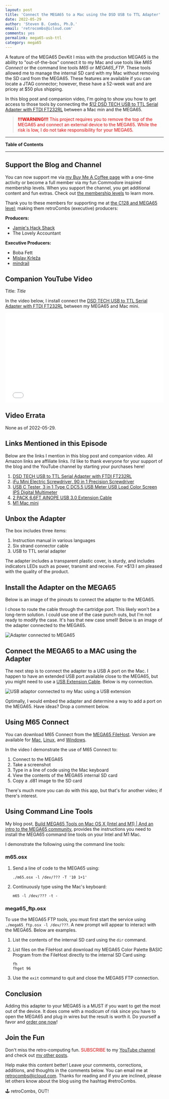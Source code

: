```yaml
---
layout: post
title: 'Connect the MEGA65 to a Mac using the DSD USB to TTL Adapter'
date: 2022-05-29
author: 'Steven B. Combs, Ph.D.'
email: 'retrocombs@icloud.com'
comments: yes
permalink: mega65-usb-ttl
category: mega65
---
```


A feature of the MEGA65 DevKit I miss with the production MEGA65 is the ability to "out-of-the-box" connect it to my Mac and use tools like *M65 Connect* or the command line tools *M65* or *MEGA65_FTP*. These tools allowed me to manage the internal SD card with my Mac without removing the SD card from the MEGA65. These features are available if you can locate a JTAG connector; however, these have a 52-week wait and are pricey at $50 plus shipping.

In this blog post and companion video, I'm going to show you how to get access to those tools by connecting the [$12 DSD TECH USB to TTL Serial Adapter with FTDI FT232RL](https://amzn.to/3trsIi3) between a Mac min and the MEGA65.

> <font color="red">**!!!WARNING!!!** This project requires you to remove the top of the MEGA65 and connect an external device to the MEGA65. While the risk is low, I do not take responsibility for your MEGA65.</font>

----

**Table of Contents**



----

## Support the Blog and Channel

You can now support me via [my Buy Me A Coffee page](https://www.buymeacoffee.com/retroCombs/) with a one-time activity or become a full member via my fun Commodore inspired membership levels. When you support the channel, you get additional content and fun extras. Check out [the membership levels](https://www.buymeacoffee.com/retroCombs) to learn more.

Thank you to these members for supporting me at [the C128 and MEGA65 level](https://www.buymeacoffee.com/retroCombs/membership); making them retroCombs (executive) producers:

**Producers:**

- [Jamie's Hack Shack](https://www.youtube.com/channel/UC-otrG2r_FluXkR8lUYWdPg)
- The Lovely Accountant

**Executive Producers:**

- Boba Fett
- [Mislav Krleža](https://twitter.com/KrlezaMislav)
- [mindrail](https://twitter.com/mindrail)

## Companion YouTube Video

Title: _Title_

In the video below, I install connect the [DSD TECH USB to TTL Serial Adapter with FTDI FT232RL](https://amzn.to/3trsIi3) between my MEGA65 and Mac mini.

<div style="position:relative;padding-top:56.25%;"><p><iframe src="link" frameborder="0" allowfullscreen="true" mozallowfullscreen="true" webkitallowfullscreen="true" style="position:absolute;top:0;left:0;width:100%;height:100%;"></iframe></p></div>

## Video Errata

None as of 2022-05-29.

## Links Mentioned in this Episode

Below are the links I mention in this blog post and companion video. All Amazon links are affiliate links. I’d like to thank everyone for your support of the blog and the YouTube channel by starting your purchases here!

1. [DSD TECH USB to TTL Serial Adapter with FTDI FT232RL](https://amzn.to/3trsIi3)
2. [iFu Mini Electric Screwdriver, 90 in 1 Precision Screwdriver](https://amzn.to/3O0a9JF)
3. [USB C Tester, 3 in 1 Type C DC5.5 USB Meter USB Load Color Screen IPS Digital Multimeter](https://amzn.to/3M2frTg)
4. [2 PACK 6.6FT AINOPE USB 3.0 Extension Cable](https://amzn.to/38xt0fY)
5. [M1 Mac mini](https://amzn.to/3N15oiM)

## Unbox the Adapter

The box includes three items:

1. Instruction manual in various languages
2. Six strand connector cable
3. USB to TTL serial adapter

The adapter includes a transparent plastic cover, is sturdy, and includes indicators LEDs such as power, transmit and receive. For ≈$13 I am pleased with the quality of the product. 

## Install the Adapter on the MEGA65

Below is an image of the pinouts to connect the adapter to the MEGA65.

I chose to route the cable through the cartridge port. This likely won't be a long-term solution. I could use one of the case punch outs, but I'm not ready to modify the case. It's has that new case smell! Below is an image of the adapter connected to the MEGA65.

![Adapter connected to MEGA65](https://lh3.googleusercontent.com/T_x8AMOhg4U7E5PXs0sfx-Y1I1lU3vfx3kvvV3M69_YwU6e_72vlj5SJzgDeUxGgIKY3UKL0l6PM6Ijc7QU=w782-h440-rw)

## Connect the MEGA65 to a MAC using the Adapter

The next step is to connect the adapter to a USB A port on the Mac. I happen to have an extended USB port available close to the MEGA65, but you might need to use a [USB Extension Cable](https://amzn.to/38xt0fY). Below is my connection.

![USB adaptor connected to my Mac using a USB extension](https://lh3.googleusercontent.com/jNzl-X_zXDL2RzXMtfHaga7lWh7Eyyj-UWhl9emjEyYkvM9zu-B_HkVmXwjL7ahU2jvuVzyAALOfEoVTNHs=w782-h440-rw)

Optimally, I would embed the adapter and determine a way to add a port on the MEGA65. Have ideas? Drop a comment below.

## Using M65 Connect

You can download M65 Connect from the [MEGA65 FileHost](https://files.mega65.org). Version are available for [Mac](https://files.mega65.org?id=8d499f0a-062f-48e1-8cd0-a4aa035730b3), [Linux](https://files.mega65.org?id=e466d859-9aef-48b0-a4dd-720b0a846532), and [Windows](https://files.mega65.org?id=042e934f-c6e7-480f-8caa-4176be5ee784).

In the video I demonstrate the use of M65 Connect to:

1. Connect to the MEGA65
2. Take a screenshot
3. Type in a line of code using the Mac keyboard
4. View the contents of the MEGA65 internal SD card
5. Copy a .d81 image to the SD card

There's much more you can do with this app, but that's for another video; if there's interest.

## Using Command Line Tools

My blog post, [Build MEGA65 Tools on Mac OS X (Intel and M1) | And an intro to the MEGA65 community](https://www.stevencombs.com/mega65-tools), provides the instructions you need to install the MEGA65 command line tools on your Intel and M1 Mac.

I demonstrate the following using the command line tools:

### m65.osx

1. Send a line of code to the MEGA65 using:

    `./m65.osx -l /dev/??? -T '10 1+1'`
    
2. Continuously type using the Mac's keyboard:

    `m65 -l /dev/??? -t -`

### mega65_ftp.osx

To use the MEGA65 FTP tools,  you must first start the service using `./mega65_ftp.osx -l /dev/???`. A new prompt will appear to interact with the MEGA65. Below are examples.

1. List the contents of the internal SD card using the `dir` command.
2. List files on the FileHost and download my MEGA65 Color Palette BASIC Program from the FileHost directly to the internal SD Card using:

    ```
    fh
    fhget 96 
    ```
    
3. Use the `exit` command to quit and close the MEGA65 FTP connection.

## Conclusion

Adding this adapter to your MEGA65 is a MUST if you want to get the most out of the device. It does come with a modicum of risk since you have to open the MEGA65 and plug in wires but the result is worth it. Do yourself a favor and [order one now](https://amzn.to/3trsIi3)!
    
## Join the Fun

Don't miss the retro-computing fun. <font color="red">SUBSCRIBE</font> to my [YouTube channel](https://www.youtube.com/stevencombs) and check out [my other posts](https://www.stevencombs.com).

Help make this content better! Leave your comments, corrections, additions, and thoughts in the comments below. You can email me at [retrocombs@icloud.com](mailto:retrocombs@icloud.com). Thanks for reading and if you are inclined, please let others know about the blog using the hashtag #retroCombs.

🕹️ retroCombs, OUT!
